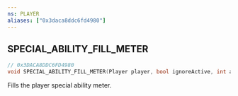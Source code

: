 ```yaml
---
ns: PLAYER
aliases: ["0x3daca8ddc6fd4980"]
---
```

## SPECIAL_ABILITY_FILL_METER

```c
// 0x3DACA8DDC6FD4980
void SPECIAL_ABILITY_FILL_METER(Player player, bool ignoreActive, int abilitySlot);
```

Fills the player special ability meter.

